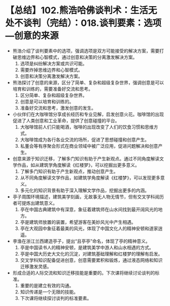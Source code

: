 # 【总结】102.熊浩哈佛谈判术：生活无处不谈判（完结）：018.谈判要素：选项—创意的来源

-   熊浩介绍了谈判要素中的选项，强调选项是双方可能接受的解决方案，需要打破思维边界和心智模式，通过创意和决策的分离激发解决方案。
    1.  选项是纠纷解决方案或共识可能。
    2.  需要炸掉思维边界和心智模式。
    3.  创意和决策分离激发解决方案。
-   熊浩探讨了创意的来源，区分了简单、复杂和超级复杂世界，强调创意是可以培育和训练的，需要准备好交流和思考。
    1.  区分简单、复杂和超级复杂世界。
    2.  创意是可以培育和训练的。
    3.  准备好交流和思考，激发创意的发生。
-   小伙伴们在大咖啡馆分享成长经历和专业见解，启发创意火花。咖啡馆的出现促进了人类创意和工业革命，提供了创意碰撞的平台。
    1.  大咖啡馆前人们只能喝酒，咖啡的出现改变了人们的饮食习惯和思维方式。
    2.  大咖啡馆成为各行各业交流的场所，促进了思想碰撞和创意产生。
    3.  私董会等有序聚会形式在商业领域中被广泛应用，促进问题解决和创意产生。
-   创意来源于知识迁移，了解多门知识有助于产生新观点。通过不同角度解读文学作品，如从建筑学角度解读《红楼梦》，可以挖掘出更多意义。
    1.  了解多门知识有助于产生新观点，推动创意产生。
    2.  从不同角度解读文学作品，如建筑学角度解读《红楼梦》，可以发现更多意义。
    3.  多元化的知识背景有助于深入理解文学作品，挖掘出更多的内涵。
-   亭子周围环境描述，建筑美学刻画，无故事无人物无情节，但有交叉学科阅历者可提炼出建筑意义。
    1.  亭在中国古典建筑中有深意，象征着建筑师在山水间找到最开阔风光的地方。
    2.  亭是建筑师放置的装置，希望游客在美妙风光中产生相遇。
    3.  亭在大观园中象征着最美的风光，体现了中国文化人的精神安顿和道家逍遥。
-   李渔在浙江兰西建造亭子，提出“且亭亭”命名，体现了亭的精神意义。
    1.  亭是中国读书人的精神安顿，是建筑美学中游人和山水相遇的方式。
    2.  亭是中国大历史大文化的沉淀，对建筑基础理解和红楼梦的理解有启发。
    3.  交叉学科知识配备促进创意，创意需要累积和锻炼，通过液态网络和知识迁移激发灵感。
-   形成合适的人际交流和知识迁移技能是重要的。下次课将继续讨论谈判的标准。
    1.  重要的是建立有效的沟通。
    2.  知识传递是一个无限的技能。
    3.  下次课将继续探讨谈判的标准要素。